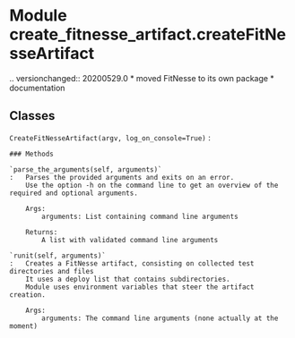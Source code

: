 Module create_fitnesse_artifact.createFitNesseArtifact
======================================================
.. versionchanged:: 20200529.0
    * moved FitNesse to its own package
    * documentation

Classes
-------

`CreateFitNesseArtifact(argv, log_on_console=True)`
:   

    ### Methods

    `parse_the_arguments(self, arguments)`
    :   Parses the provided arguments and exits on an error.
        Use the option -h on the command line to get an overview of the required and optional arguments.
        
        Args:
            arguments: List containing command line arguments
        
        Returns:
            A list with validated command line arguments

    `runit(self, arguments)`
    :   Creates a FitNesse artifact, consisting on collected test directories and files
        It uses a deploy list that contains subdirectories.
        Module uses environment variables that steer the artifact creation.
        
        Args:
            arguments: The command line arguments (none actually at the moment)